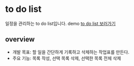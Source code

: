 # to do list
일정을 관리하는 to do list입니다.
demo [to do list 보러가기](https://forcodew.github.io/todolist/index.html)

## overview
* 개발 목표: 할 일을 간단하게 기록하고 삭제하는 작업표를 만든다.
* 주요 기능: 목록 작성, 선택 목록 삭제, 선택한 목록 전체 삭제
